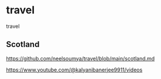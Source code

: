 # travel

travel

## Scotland

https://github.com/neelsoumya/travel/blob/main/scotland.md

https://www.youtube.com/@kalyanibanerjee9911/videos
